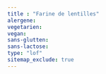 ```yaml
---
title : "Farine de lentilles"
alergene:
vegetarien:
vegan:
sans-glutten:
sans-lactose:
type: "lof"
sitemap_exclude: true
--- 
```

